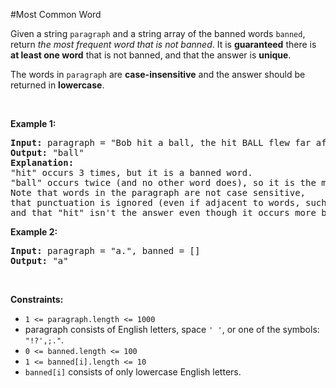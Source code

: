 #Most Common Word
<p>Given a string <code>paragraph</code> and a string array of the banned words <code>banned</code>, return <em>the most frequent word that is not banned</em>. It is <strong>guaranteed</strong> there is <strong>at least one word</strong> that is not banned, and that the answer is <strong>unique</strong>.</p>
<p>The words in <code>paragraph</code> are <strong>case-insensitive</strong> and the answer should be returned in <strong>lowercase</strong>.</p>
<p> </p>
<p><strong class="example">Example 1:</strong></p>
<pre><strong>Input:</strong> paragraph = "Bob hit a ball, the hit BALL flew far after it was hit.", banned = ["hit"]
<strong>Output:</strong> "ball"
<strong>Explanation:</strong> 
"hit" occurs 3 times, but it is a banned word.
"ball" occurs twice (and no other word does), so it is the most frequent non-banned word in the paragraph. 
Note that words in the paragraph are not case sensitive,
that punctuation is ignored (even if adjacent to words, such as "ball,"), 
and that "hit" isn't the answer even though it occurs more because it is banned.
</pre>
<p><strong class="example">Example 2:</strong></p>
<pre><strong>Input:</strong> paragraph = "a.", banned = []
<strong>Output:</strong> "a"
</pre>
<p> </p>
<p><strong>Constraints:</strong></p>
<ul>
<li><code>1 &lt;= paragraph.length &lt;= 1000</code></li>
<li>paragraph consists of English letters, space <code>' '</code>, or one of the symbols: <code>"!?',;."</code>.</li>
<li><code>0 &lt;= banned.length &lt;= 100</code></li>
<li><code>1 &lt;= banned[i].length &lt;= 10</code></li>
<li><code>banned[i]</code> consists of only lowercase English letters.</li>
</ul>
